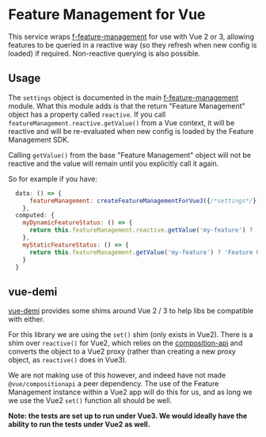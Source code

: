 # Feature Management for Vue

This service wraps [f-feature-management](../f-feature-management) for use with Vue 2 or 3, allowing features to be queried in a reactive way (so they refresh when new config is loaded) if required.  Non-reactive querying is also possible.

## Usage

The `settings` object is documented in the main [f-feature-management](../f-feature-management) module. What this module adds is that the return "Feature Management" object has a property called `reactive`. If you call `featureManagement.reactive.getValue()` from a Vue context, it will be reactive and will be re-evaluated when new config is loaded by the Feature Management SDK.

Calling `getValue()` from the base "Feature Management" object will not be reactive and the value will remain until you explicitly call it again.

So for example if you have:

```javascript
  data: () => {
      featureManagement: createFeatureManagementForVue3({/*settings*/})
    },
  computed: {    
    myDynamicFeatureStatus: () => {
      return this.featureManagement.reactive.getValue('my-feature') ? 'Feature On' : 'Feature Off'; //dynamic
    },
    myStaticFeatureStatus: () => {
      return this.featureManagement.getValue('my-feature') ? 'Feature On' : 'Feature Off'; //static
    }
  }
```

## vue-demi
[vue-demi](https://github.com/vueuse/vue-demi) provides some shims around Vue 2 / 3 to help libs be compatible with either.

For this library we are using the `set()` shim (only exists in Vue2).  There is a shim over `reactive()` for Vue2, which relies on the [composition-api](https://github.com/vuejs/composition-api) and converts the object to a Vue2 proxy (rather than creating a new proxy object, as `reactive()` does in Vue3).

We are not making use of this however, and indeed have not made `@vue/compositionapi` a peer dependency.  The use of the Feature Management instance within a Vue2 app will do this for us, and as long we we use the Vue2 `set()` function all should be well.

__Note: the tests are set up to run under Vue3. We would ideally have the ability to run the tests under Vue2 as well.__

